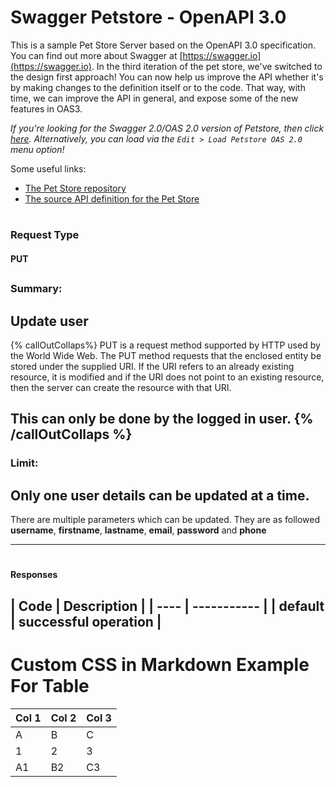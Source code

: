 # Swagger Petstore - OpenAPI 3.0
This is a sample Pet Store Server based on the OpenAPI 3.0 specification.  You can find out more about
Swagger at [https://swagger.io](https://swagger.io). In the third iteration of the pet store, we've switched to the design first approach!
You can now help us improve the API whether it's by making changes to the definition itself or to the code.
That way, with time, we can improve the API in general, and expose some of the new features in OAS3.

_If you're looking for the Swagger 2.0/OAS 2.0 version of Petstore, then click [here](https://editor.swagger.io/?url=https://petstore.swagger.io/v2/swagger.yaml). Alternatively, you can load via the `Edit > Load Petstore OAS 2.0` menu option!_

Some useful links:
- [The Pet Store repository](https://github.com/swagger-api/swagger-petstore)
- [The source API definition for the Pet Store](https://github.com/swagger-api/swagger-petstore/blob/master/src/main/resources/openapi.yaml)

#

### Request Type
#### PUT 
##
### Summary:
Update user
---

  {% callOutCollaps%}
PUT is a request method supported by HTTP used by the World Wide Web. The PUT method requests that the enclosed entity be stored under the supplied URI. If the URI refers to an already existing resource, it is modified and if the URI does not point to an existing resource, then the server can create the resource with that URI. 

This can only be done by the logged in user.
  {% /callOutCollaps %}
 ---
### Limit:
Only one user details can be updated at a time.
---




There are multiple parameters which can be updated. They are as followed
**username**, **firstname**, **lastname**, **email**, **password** and **phone**



---
#
#### Responses
​
| Code | Description |
| ---- | ----------- |
| default | successful operation |
---


# Custom CSS in Markdown Example For Table

| Col 1 | Col 2 | Col 3 |
| ----- | ----- | ----- |
| A     | B     | C     |
| 1     | 2     | 3     |
| A1    | B2    | C3    |
